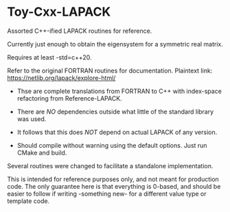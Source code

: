 # Toy-Cxx-LAPACK
Assorted C++-ified LAPACK routines for reference.

Currently just enough to obtain the eigensystem for a symmetric real matrix.

Requires at least -std=c++20.
 
Refer to the original FORTRAN routines for documentation.
Plaintext link: https://netlib.org/lapack/explore-html/

* Thse are complete translations from FORTRAN to C++ with index-space refactoring from Reference-LAPACK.

* There are _NO_ dependencies outside what little of the standard library was used.
* It follows that this does _NOT_ depend on actual LAPACK of any version.
 
* Should compile without warning using the default options. Just run CMake and build.

Several routines were changed to facilitate a standalone implementation.

This is intended for reference purposes only, and not meant for production code.
The only guarantee here is that everything is 0-based, and should be easier to follow if writing -something new- for a different value type or template code.
